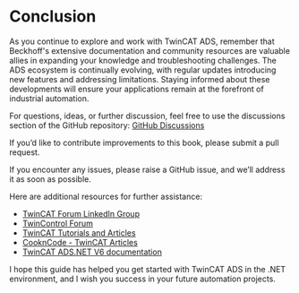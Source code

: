 # Conclusion

As you continue to explore and work with TwinCAT ADS, remember that Beckhoff's extensive documentation and community resources are valuable allies in expanding your knowledge and troubleshooting challenges. The ADS ecosystem is continually evolving, with regular updates introducing new features and addressing limitations. Staying informed about these developments will ensure your applications remain at the forefront of industrial automation.

For questions, ideas, or further discussion, feel free to use the discussions section of the GitHub repository:
[GitHub Discussions](https://github.com/fisothemes/TwinCAT-ADS-Guide-in-.NET/discussions)

If you’d like to contribute improvements to this book, please submit a pull request.

If you encounter any issues, please raise a GitHub issue, and we’ll address it as soon as possible.

Here are additional resources for further assistance:

- [TwinCAT Forum LinkedIn Group](https://www.linkedin.com/groups/1860933)
- [TwinControl Forum](https://twincontrols.com/)
- [TwinCAT Tutorials and Articles](https://alltwincat.com/)
- [CooknCode - TwinCAT Articles](https://cookncode.com/twincat)
- [TwinCAT ADS.NET V6 documentation](https://infosys.beckhoff.com/english.php?content=../content/1033/tc3_ads.net/index.html&id=3120360106606588270)

I hope this guide has helped you get started with TwinCAT ADS in the .NET environment, and I wish you success in your future automation projects.
